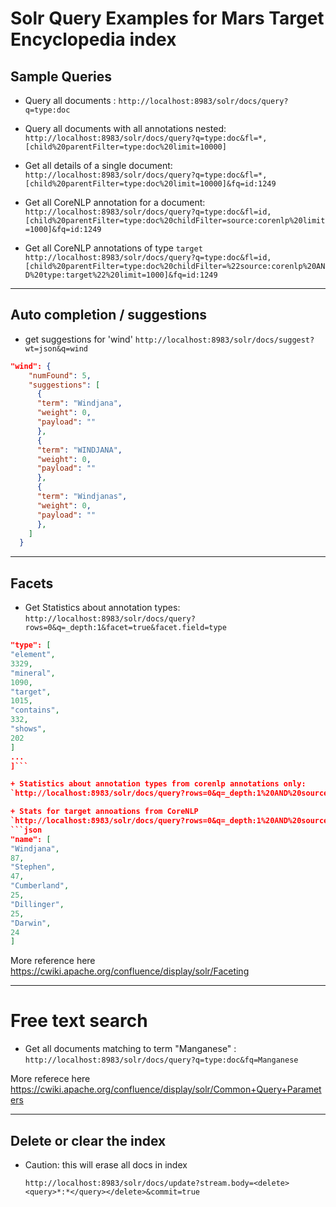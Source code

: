 # Solr Query Examples for Mars Target Encyclopedia index


## Sample Queries


+ Query all documents : `http://localhost:8983/solr/docs/query?q=type:doc`
+ Query all documents with all annotations nested:  `http://localhost:8983/solr/docs/query?q=type:doc&fl=*,[child%20parentFilter=type:doc%20limit=10000]`

+ Get all details of a single document:
  `http://localhost:8983/solr/docs/query?q=type:doc&fl=*,[child%20parentFilter=type:doc%20limit=10000]&fq=id:1249`

+ Get all CoreNLP annotation for a document:
  `http://localhost:8983/solr/docs/query?q=type:doc&fl=id,[child%20parentFilter=type:doc%20childFilter=source:corenlp%20limit=1000]&fq=id:1249`

+ Get all CoreNLP annotations of type `target`
  `http://localhost:8983/solr/docs/query?q=type:doc&fl=id,[child%20parentFilter=type:doc%20childFilter=%22source:corenlp%20AND%20type:target%22%20limit=1000]&fq=id:1249`

---

## Auto completion / suggestions

  + get suggestions for 'wind'
  `http://localhost:8983/solr/docs/suggest?wt=json&q=wind`
  ```json
  "wind": {
      "numFound": 5,
      "suggestions": [
        {
        "term": "Windjana",
        "weight": 0,
        "payload": ""
        },
        {
        "term": "WINDJANA",
        "weight": 0,
        "payload": ""
        },
        {
        "term": "Windjanas",
        "weight": 0,
        "payload": ""
        },
      ]
    }
  ```

---
## Facets
+  Get Statistics about annotation types:
`http://localhost:8983/solr/docs/query?rows=0&q=_depth:1&facet=true&facet.field=type`
 ```json
 "type": [
"element",
3329,
"mineral",
1090,
"target",
1015,
"contains",
332,
"shows",
202
]
...
]```

+ Statistics about annotation types from corenlp annotations only:
`http://localhost:8983/solr/docs/query?rows=0&q=_depth:1%20AND%20source:corenlp&facet=true&facet.field=type&facet.limit=5`

+ Stats for target annoations from CoreNLP
`http://localhost:8983/solr/docs/query?rows=0&q=_depth:1%20AND%20source:corenlp%20AND%20type:target&facet=true&facet.field=name&facet.limit=5`
```json
"name": [
"Windjana",
87,
"Stephen",
47,
"Cumberland",
25,
"Dillinger",
25,
"Darwin",
24
]
```

More reference here https://cwiki.apache.org/confluence/display/solr/Faceting


---
# Free text search
+ Get all documents matching to term "Manganese" :  `http://localhost:8983/solr/docs/query?q=type:doc&fq=Manganese`


More referece here https://cwiki.apache.org/confluence/display/solr/Common+Query+Parameters

---
## Delete or clear the index

+ Caution: this will erase all docs in index

   `http://localhost:8983/solr/docs/update?stream.body=<delete><query>*:*</query></delete>&commit=true`
